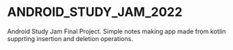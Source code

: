 # ANDROID_STUDY_JAM_2022
Android Study Jam Final Project. 
Simple notes making app made from kotlin supprting insertion and deletion operations.
